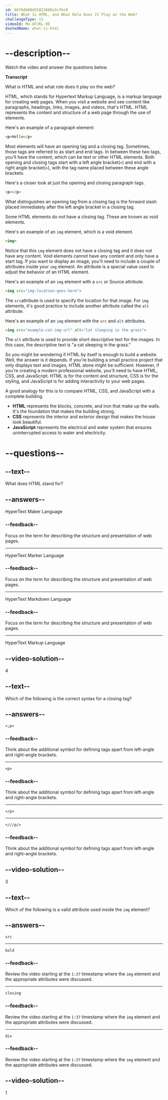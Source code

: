 ```yaml
---
id: 66f6db08d55022680a3cfbc9
title: What Is HTML, and What Role Does It Play on the Web?
challengeType: 11
videoId: Me-GFJKL-9E
dashedName: what-is-html
---
```


# --description--

Watch the video and answer the questions below.


**Transcript**

What is HTML and what role does it play on the web?
  
HTML, which stands for Hypertext Markup Language, is a markup language for creating web pages. When you visit a website and see content like paragraphs, headings, links, images, and videos, that's HTML. HTML represents the content and structure of a web page through the use of elements.
   
Here's an example of a paragraph element:

```html
<p>Hello</p>
```
  
Most elements will have an opening tag and a closing tag. Sometimes, those tags are referred to as start and end tags. In between these two tags, you'll have the content, which can be text or other HTML elements. Both opening and closing tags start with a left angle bracket(`<`) and end with a right angle bracket(`>`), with the tag name placed between these angle brackets. 
   
Here's a closer look at just the opening and closing paragraph tags. 

```html
<p></p>
```
    
What distinguishes an opening tag from a closing tag is the forward slash placed immediately after the left angle bracket in a closing tag.

Some HTML elements do not have a closing tag. These are known as void elements. 

Here's an example of an `img` element, which is a void element. 
    
```html
<img>
```

Notice that this `img` element does not have a closing tag and it does not have any content. Void elements cannot have any content and only have a start tag. If you want to display an image, you'll need to include a couple of attributes inside your `img` element. An attribute is a special value used to adjust the behavior of an HTML element. 
   
Here's an example of an `img` element with a `src` or Source attribute. 

```html
<img src="img-location-goes-here">
```     
       
The `src`attribute is used to specify the location for that image. For `img` elements, it's good practice to include another attribute called the `alt` attribute. 

Here's an example of an `img` element with the `src` and `alt` attributes.   

```html
<img src="example-cat-img-url" alt="Cat sleeping in the grass">
```   

The `alt` attribute is used to provide short descriptive text for the images. In this case, the descriptive text is "a cat sleeping in the grass."
 
So you might be wondering if HTML by itself is enough to build a website. Well, the answer is it depends. If you're building a small practice project that only displays text and images, HTML alone might be sufficient. However, if you're creating a modern professional website, you'll need to have HTML, CSS, and JavaScript. HTML is for the content and structure, CSS is for the styling, and JavaScript is for adding interactivity to your web pages.
   
A good analogy for this is to compare HTML, CSS, and JavaScript with a complete building.
    
* **HTML** represents the blocks, concrete, and iron that make up the walls. It's the foundation that makes the building strong.
* **CSS** represents the interior and exterior design that makes the house look beautiful.
* **JavaScript** represents the electrical and water system that ensures uninterrupted access to water and electricity.


# --questions--

## --text--

What does HTML stand for?

## --answers--

HyperText Maker Language

### --feedback--

Focus on the term for describing the structure and presentation of web pages.

---

HyperText Marker Language

### --feedback--

Focus on the term for describing the structure and presentation of web pages.

---

HyperText Markdown Language

### --feedback--

Focus on the term for describing the structure and presentation of web pages.

---

HyperText Markup Language

## --video-solution--

4

## --text--

Which of the following is the correct syntax for a closing tag?

## --answers--

`<;p>`

### --feedback--

Think about the additional symbol for defining tags apart from left-angle and right-angle brackets.

---

`<p>`

### --feedback--

Think about the additional symbol for defining tags apart from left-angle and right-angle brackets.

---

`</p>`

---

`<///p/>`

### --feedback--

Think about the additional symbol for defining tags apart from left-angle and right-angle brackets.

## --video-solution--

3

## --text--

Which of the following is a valid attribute used inside the `img` element?

## --answers--

`src`

---

`bold`

### --feedback--

Review the video starting at the `1:37` timestamp where the `img` element and the appropriate attributes were discussed.

---

`closing`

### --feedback--

Review the video starting at the `1:37` timestamp where the `img` element and the appropriate attributes were discussed.

---

`div`

### --feedback--

Review the video starting at the `1:37` timestamp where the `img` element and the appropriate attributes were discussed.

## --video-solution--

1
